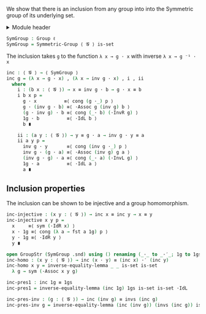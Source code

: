 We show that there is an inclusion from any group into into the Symmetric group of its underlying set.

<details>
<summary>Module header</summary>

```agda
{-# OPTIONS --safe --cubical #-}

open import Cubical.Algebra.Group

module Groups.Symmetric.Inclusion {ℓ} (𝓖 : Group ℓ) where

open import Cubical.Data.Sigma
open import Cubical.Foundations.Prelude
open import Cubical.Foundations.Structure
open import Cubical.Functions.FunExtEquiv
open import Groups.Function.Inverse
open import Groups.Symmetric

open GroupStr (𝓖 .snd)
```

</details>

```agda
SymGroup : Group ℓ
SymGroup = Symmetric-Group ⟨ 𝓖 ⟩ is-set
```

The inclusion takes `g` to the function `λ x → g · x` with inverse `λ x → g ⁻¹ · x`

```agda
inc : ⟨ 𝓖 ⟩ → ⟨ SymGroup ⟩
inc g = (λ x → g · x) , (λ x → inv g · x) , i , ii
  where
    i : (b x : ⟨ 𝓖 ⟩) → x ≡ inv g · b → g · x ≡ b
    i b x p =
      g · x          ≡⟨ cong (g ·_) p ⟩
      g · (inv g · b) ≡⟨ ·Assoc g (inv g) b ⟩
      (g · inv g) · b ≡⟨ cong (_· b) (·InvR g) ⟩
      1g · b          ≡⟨ ·IdL b ⟩
      b ∎

    ii : (a y : ⟨ 𝓖 ⟩) → y ≡ g · a → inv g · y ≡ a
    ii a y p =
      inv g · y       ≡⟨ cong (inv g ·_) p ⟩
      inv g · (g · a) ≡⟨ ·Assoc (inv g) g a ⟩
      (inv g · g) · a ≡⟨ cong (_· a) (·InvL g) ⟩
      1g · a          ≡⟨ ·IdL a ⟩
      a ∎
```

## Inclusion properties

The inclusion can be shown to be injective and a group homomorphism.

```agda
inc-injective : (x y : ⟨ 𝓖 ⟩) → inc x ≡ inc y → x ≡ y
inc-injective x y p =
  x     ≡⟨ sym (·IdR x) ⟩
  x · 1g ≡⟨ cong (λ a → fst a 1g) p ⟩
  y · 1g ≡⟨ ·IdR y ⟩
  y ∎

open GroupStr (SymGroup .snd) using () renaming (_·_ to _·′_; 1g to 1gs; inv to invs)
inc-homo : (x y : ⟨ 𝓖 ⟩) → inc (x · y) ≡ (inc x) ·′ (inc y)
inc-homo x y = inverse-equality-lemma _ _ is-set is-set
  λ g → sym (·Assoc x y g)

inc-pres1 : inc 1g ≡ 1gs
inc-pres1 = inverse-equality-lemma (inc 1g) 1gs is-set is-set ·IdL

inc-pres-inv : (g : ⟨ 𝓖 ⟩) → inc (inv g) ≡ invs (inc g)
inc-pres-inv g = inverse-equality-lemma (inc (inv g)) (invs (inc g)) is-set is-set (λ x → refl)
```
